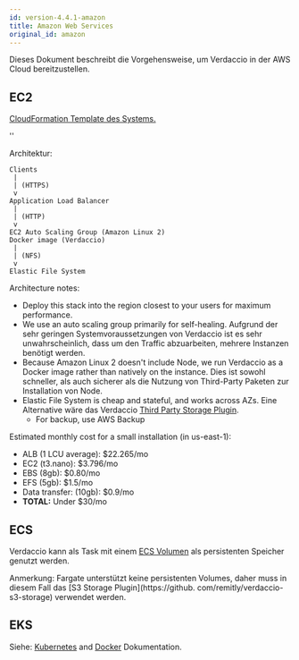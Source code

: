 ```yaml
---
id: version-4.4.1-amazon
title: Amazon Web Services
original_id: amazon
---
```


Dieses Dokument beschreibt die Vorgehensweise, um Verdaccio in der AWS Cloud bereitzustellen.

## EC2

[CloudFormation Template des Systems.](https://github.com/verdaccio/verdaccio/blob/master/contrib/aws/cloudformation-ec2-efs.yaml)

<div id="codefund">''</div>

Architektur:

```
Clients
 |
 | (HTTPS)
 v
Application Load Balancer
 |
 | (HTTP)
 v
EC2 Auto Scaling Group (Amazon Linux 2)
Docker image (Verdaccio)
 |
 | (NFS)
 v
Elastic File System
```

Architecture notes:
* Deploy this stack into the region closest to your users for maximum performance.
* We use an auto scaling group primarily for self-healing. Aufgrund der sehr geringen Systemvoraussetzungen von Verdaccio ist es sehr unwahrscheinlich, dass um den Traffic abzuarbeiten, mehrere Instanzen benötigt werden.
* Because Amazon Linux 2 doesn't include Node, we run Verdaccio as a Docker image rather than natively on the instance. Dies ist sowohl schneller, als auch sicherer als die Nutzung von Third-Party Paketen zur Installation von Node.
* Elastic File System is cheap and stateful, and works across AZs. Eine Alternative wäre das Verdaccio [Third Party Storage Plugin](https://github.com/remitly/verdaccio-s3-storage).
  * For backup, use AWS Backup

Estimated monthly cost for a small installation (in us-east-1):
* ALB (1 LCU average): $22.265/mo
* EC2 (t3.nano): $3.796/mo
* EBS (8gb): $0.80/mo
* EFS (5gb): $1.5/mo
* Data transfer: (10gb): $0.9/mo
* **TOTAL:** Under $30/mo

## ECS

Verdaccio kann als Task mit einem [ ECS Volumen](https://docs.aws.amazon.com/AmazonECS/latest/developerguide/using_data_volumes.html) als persistenten Speicher genutzt werden.

Anmerkung: Fargate unterstützt keine persistenten Volumes, daher muss in diesem Fall das [S3 Storage Plugin](https://github. com/remitly/verdaccio-s3-storage) verwendet werden.

## EKS

Siehe: [Kubernetes](kubernetes) and [Docker](docker) Dokumentation.
